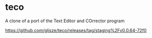 # teco
A clone of a port of the Text Editor and COrrector program

https://github.com/glisze/teco/releases/tag/staging%2Fv0.0.64-72f0
